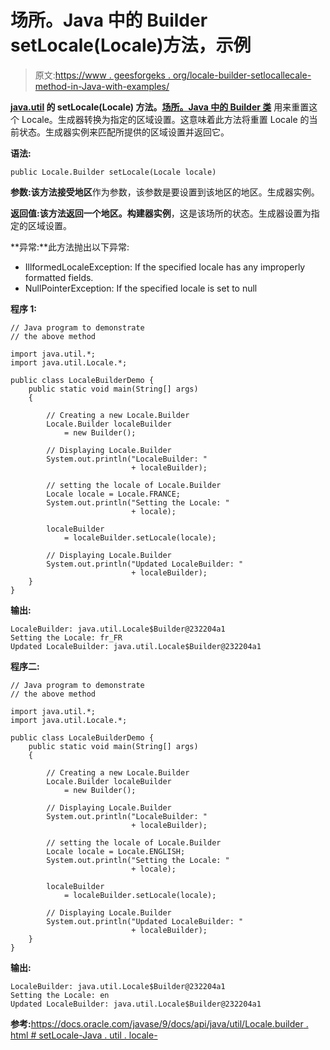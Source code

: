 # 场所。Java 中的 Builder setLocale(Locale)方法，示例

> 原文:[https://www . geesforgeks . org/locale-builder-setlocallecale-method-in-Java-with-examples/](https://www.geeksforgeeks.org/locale-builder-setlocalelocale-method-in-java-with-examples/)

**[java.util](https://www.geeksforgeeks.org/java-util-package-java/) 的 **setLocale(Locale)** 方法。[场所。Java 中的 Builder 类](https://www.geeksforgeeks.org/tag/java-locale-builder/)** 用来重置这个 Locale。生成器转换为指定的区域设置。这意味着此方法将重置 Locale 的当前状态。生成器实例来匹配所提供的区域设置并返回它。

**语法:**

```
public Locale.Builder setLocale(Locale locale)

```

**参数:**该方法接受**地区**作为参数，该参数是要设置到该地区的地区。生成器实例。

**返回值:**该方法返回一个**地区。构建器实例**，这是该场所的状态。生成器设置为指定的区域设置。

**异常:**此方法抛出以下异常:

*   IllformedLocaleException: If the specified locale has any improperly formatted fields.
*   NullPointerException: If the specified locale is set to null

**程序 1:**

```
// Java program to demonstrate
// the above method

import java.util.*;
import java.util.Locale.*;

public class LocaleBuilderDemo {
    public static void main(String[] args)
    {

        // Creating a new Locale.Builder
        Locale.Builder localeBuilder
            = new Builder();

        // Displaying Locale.Builder
        System.out.println("LocaleBuilder: "
                           + localeBuilder);

        // setting the locale of Locale.Builder
        Locale locale = Locale.FRANCE;
        System.out.println("Setting the Locale: "
                           + locale);

        localeBuilder
            = localeBuilder.setLocale(locale);

        // Displaying Locale.Builder
        System.out.println("Updated LocaleBuilder: "
                           + localeBuilder);
    }
}
```

**输出:**

```
LocaleBuilder: java.util.Locale$Builder@232204a1
Setting the Locale: fr_FR
Updated LocaleBuilder: java.util.Locale$Builder@232204a1

```

**程序二:**

```
// Java program to demonstrate
// the above method

import java.util.*;
import java.util.Locale.*;

public class LocaleBuilderDemo {
    public static void main(String[] args)
    {

        // Creating a new Locale.Builder
        Locale.Builder localeBuilder
            = new Builder();

        // Displaying Locale.Builder
        System.out.println("LocaleBuilder: "
                           + localeBuilder);

        // setting the locale of Locale.Builder
        Locale locale = Locale.ENGLISH;
        System.out.println("Setting the Locale: "
                           + locale);

        localeBuilder
            = localeBuilder.setLocale(locale);

        // Displaying Locale.Builder
        System.out.println("Updated LocaleBuilder: "
                           + localeBuilder);
    }
}
```

**输出:**

```
LocaleBuilder: java.util.Locale$Builder@232204a1
Setting the Locale: en
Updated LocaleBuilder: java.util.Locale$Builder@232204a1

```

**参考:**[https://docs.oracle.com/javase/9/docs/api/java/util/Locale.builder . html # setLocale-Java . util . locale-](https://docs.oracle.com/javase/9/docs/api/java/util/Locale.Builder.html#setLocale-java.util.Locale-)